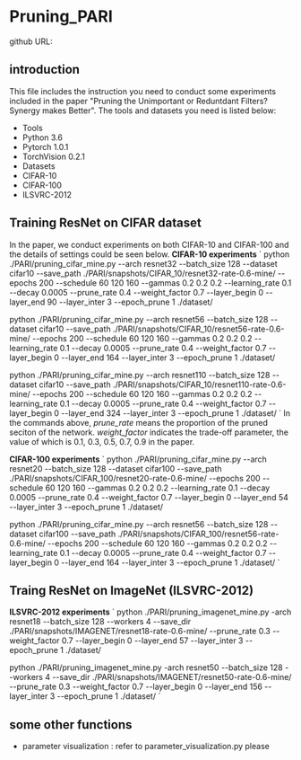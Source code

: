 # Pruning_PARI

github URL: 

## introduction
  This file includes the instruction you need to conduct some experiments included in the paper "Pruning the Unimportant or Reduntdant Filters? Synergy makes Better". The tools and datasets you need is listed below:
  - Tools
  -   Python 3.6
  -   Pytorch 1.0.1
  -   TorchVision 0.2.1
  - Datasets
  -   CIFAR-10
  -   CIFAR-100
  -   ILSVRC-2012
  
## Training ResNet on CIFAR dataset
  In the paper, we conduct experiments on both CIFAR-10 and CIFAR-100 and the details of settings could be seen below.
  **CIFAR-10 experiments**
  `
  python ./PARI/pruning_cifar_mine.py --arch resnet32 --batch_size 128 --dataset cifar10 --save_path ./PARI/snapshots/CIFAR_10/resnet32-rate-0.6-mine/ --epochs 200 --schedule 60 120 160 --gammas 0.2 0.2 0.2 --learning_rate 0.1 --decay 0.0005 --prune_rate 0.4 --weight_factor 0.7 --layer_begin 0 --layer_end 90 --layer_inter 3 --epoch_prune 1 ./dataset/
  
  python ./PARI/pruning_cifar_mine.py --arch resnet56 --batch_size 128 --dataset cifar10 --save_path ./PARI/snapshots/CIFAR_10/resnet56-rate-0.6-mine/ --epochs 200 --schedule 60 120 160 --gammas 0.2 0.2 0.2 --learning_rate 0.1 --decay 0.0005 --prune_rate 0.4 --weight_factor 0.7 --layer_begin 0 --layer_end 164 --layer_inter 3 --epoch_prune 1 ./dataset/
  
  python ./PARI/pruning_cifar_mine.py --arch resnet110 --batch_size 128 --dataset cifar10 --save_path ./PARI/snapshots/CIFAR_10/resnet110-rate-0.6-mine/ --epochs 200 --schedule 60 120 160 --gammas 0.2 0.2 0.2 --learning_rate 0.1 --decay 0.0005 --prune_rate 0.4 --weight_factor 0.7 --layer_begin 0 --layer_end 324 --layer_inter 3 --epoch_prune 1 ./dataset/
  `
  In the commands above, *prune_rate* means the proportion of the pruned seciton of the network. *weight_factor* indicates the trade-off parameter, the value of which is 0.1, 0.3, 0.5, 0.7, 0.9 in the paper.
  
  **CIFAR-100 experiments**
  `
  python ./PARI/pruning_cifar_mine.py --arch resnet20 --batch_size 128 --dataset cifar100 --save_path ./PARI/snapshots/CIFAR_100/resnet20-rate-0.6-mine/ --epochs 200 --schedule 60 120 160 --gammas 0.2 0.2 0.2 --learning_rate 0.1 --decay 0.0005 --prune_rate 0.4 --weight_factor 0.7 --layer_begin 0 --layer_end 54 --layer_inter 3 --epoch_prune 1 ./dataset/
  
  python ./PARI/pruning_cifar_mine.py --arch resnet56 --batch_size 128 --dataset cifar100 --save_path ./PARI/snapshots/CIFAR_100/resnet56-rate-0.6-mine/ --epochs 200 --schedule 60 120 160 --gammas 0.2 0.2 0.2 --learning_rate 0.1 --decay 0.0005 --prune_rate 0.4 --weight_factor 0.7 --layer_begin 0 --layer_end 164 --layer_inter 3 --epoch_prune 1 ./dataset/
  `
  
## Traing ResNet on ImageNet (ILSVRC-2012)
  **ILSVRC-2012 experiments**
  `
  python ./PARI/pruning_imagenet_mine.py -arch resnet18 --batch_size 128 --workers 4 --save_dir ./PARI/snapshots/IMAGENET/resnet18-rate-0.6-mine/ --prune_rate 0.3 --weight_factor 0.7 --layer_begin 0 --layer_end 57 --layer_inter 3 --epoch_prune 1 ./dataset/
  
  python ./PARI/pruning_imagenet_mine.py -arch resnet50 --batch_size 128 --workers 4 --save_dir ./PARI/snapshots/IMAGENET/resnet50-rate-0.6-mine/ --prune_rate 0.3 --weight_factor 0.7 --layer_begin 0 --layer_end 156 --layer_inter 3 --epoch_prune 1 ./dataset/
  `

## some other functions
  - parameter visualization : refer to parameter_visualization.py please
